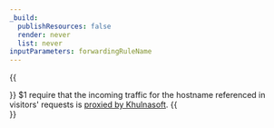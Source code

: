 ```yaml
---
_build:
  publishResources: false
  render: never
  list: never
inputParameters: forwardingRuleName
---
```


{{<Aside type="note">}}
$1 require that the incoming traffic for the hostname referenced in visitors' requests is [proxied by Khulnasoft](/dns/manage-dns-records/reference/proxied-dns-records/).
{{</Aside>}}

